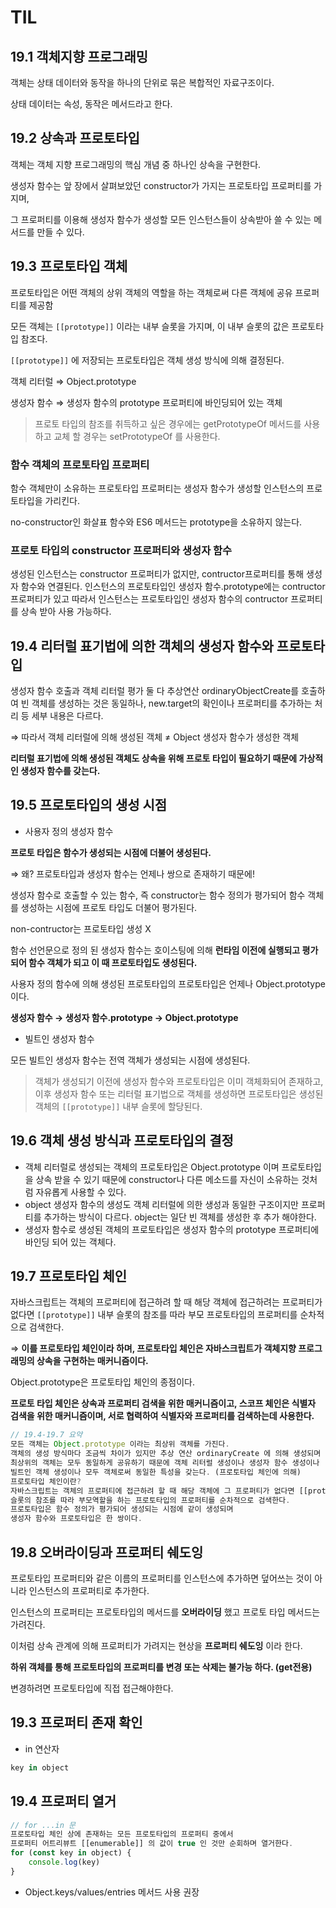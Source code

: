 # TIL

## 19.1 객체지향 프로그래밍

객체는 상태 데이터와 동작을 하나의 단위로 묶은 복합적인 자료구조이다.

상태 데이터는 속성, 동작은 메서드라고 한다.

## 19.2 상속과 프로토타입

객체는 객체 지향 프로그래밍의 핵심 개념 중 하나인 상속을 구현한다.

생성자 함수는 앞 장에서 살펴보았던 constructor가 가지는 프로토타입 프로퍼티를 가지며,

그 프로퍼티를 이용해 생성자 함수가 생성할 모든 인스턴스들이 상속받아 쓸 수 있는 메서드를 만들 수 있다.

## 19.3 프로토타입 객체

프로토타입은 어떤 객체의 상위 객체의 역할을 하는 객체로써 다른 객체에 공유 프로퍼티를 제공함

모든 객체는 `[[prototype]]` 이라는 내부 슬롯을 가지며, 이 내부 슬롯의 값은 프로토타입 참조다.

`[[prototype]]` 에 저장되는 프로토타입은 객체 생성 방식에 의해 결정된다.

객체 리터럴 ⇒ Object.prototype

생성자 함수 ⇒ 생성자 함수의 prototype 프로퍼티에 바인딩되어 있는 객체

> 프로토 타입의 참조를 취득하고 싶은 경우에는 getPrototypeOf 메서드를 사용하고 교체 할 경우는 setPrototypeOf 를 사용한다.
> 

### 함수 객체의 프로토타입 프로퍼티

함수 객체만이 소유하는 프로토타입 프로퍼티는 생성자 함수가 생성할 인스턴스의 프로토타입을 가리킨다.

no-constructor인 화살표 함수와 ES6 메서드는 prototype을 소유하지 않는다.

### 프로토 타입의 constructor 프로퍼티와 생성자 함수

생성된 인스턴스는 constructor 프로퍼티가 없지만, contructor프로퍼티를 통해  생성자 함수와 연결된다. 인스턴스의 프로토타입인 생성자 함수.prototype에는 contructor 프로퍼티가 있고 따라서 인스턴스는 프로토타입인 생성자 함수의 contructor 프로퍼티를 상속 받아 사용 가능하다.

## 19.4 리터럴 표기법에 의한 객체의 생성자 함수와 프로토타입

생성자 함수 호출과 객체 리터럴 평가 둘 다 추상연산 ordinaryObjectCreate를 호출하여 빈 객체를 생성하는 것은 동일하나, new.target의 확인이나 프로퍼티를 추가하는 처리 등 세부 내용은 다르다.

⇒ 따라서 객체 리터럴에 의해 생성된 객체 ≠ Object 생성자 함수가 생성한 객체

**리터럴 표기법에 의해 생성된 객체도 상속을 위해 프로토 타입이 필요하기 때문에 가상적인 생성자 함수를 갖는다.**

## 19.5 프로토타입의 생성 시점

- 사용자 정의 생성자 함수

**프로토 타입은 함수가 생성되는 시점에 더불어 생성된다.**

⇒ 왜? 프로토타입과 생성자 함수는 언제나 쌍으로 존재하기 때문에!

생성자 함수로 호출할 수 있는 함수, 즉 constructor는 함수 정의가 평가되어 함수 객체를 생성하는 시점에 프로토 타입도 더불어 평가된다.

non-contructor는 프로토타입 생성 X

함수 선언문으로 정의 된 생성자 함수는 호이스팅에 의해 **런타임 이전에 실행되고 평가되어 함수 객체가 되고 이 때 프로토타입도 생성된다.** 

사용자 정의 함수에 의해 생성된 프로토타입의 프로토타입은 언제나 Object.prototype 이다.

**생성자 함수 → 생성자 함수.prototype → Object.prototype**

- 빌트인 생성자 함수

모든 빌트인 생성자 함수는 전역 객체가 생성되는 시점에 생성된다.

> 객체가 생성되기 이전에 생성자 함수와 프로토타입은 이미 객체화되어 존재하고, 이후 생성자 함수 또는 리터럴 표기법으로 객체를 생성하면 프로토타입은 생성된 객체의 `[[prototype]]` 내부 슬롯에 할당된다.
> 

## 19.6 객체 생성 방식과 프로토타입의 결정

- 객체 리터럴로 생성되는 객체의 프로토타입은 Object.prototype 이며 프로토타입을 상속 받을 수 있기 때문에 constructor나 다른 메소드를 자신이 소유하는 것처럼 자유롭게 사용할 수 있다.
- object 생성자 함수의 생성도 객체 리터럴에 의한 생성과 동일한 구조이지만 프로퍼티를 추가하는 방식이 다르다. object는 일단 빈 객체를 생성한 후 추가 해야한다.
- 생성자 함수로 생성된 객체의 프로토타입은 생성자 함수의 prototype 프로퍼티에 바인딩 되어 있는 객체다.

## 19.7 프로토타입 체인

자바스크립트는 객체의 프로퍼티에 접근하려 할 때 해당 객체에 접근하려는 프로퍼티가 없다면 `[[prototype]]` 내부 슬롯의 참조를 따라 부모 프로토타입의 프로퍼티를 순차적으로 검색한다.

⇒ **이를 프로토타입 체인이라 하며, 프로토타입 체인은 자바스크립트가 객체지향 프로그래밍의 상속을 구현하는 매커니즘이다.** 

Object.prototype은 프로토타입 체인의 종점이다.

**프로토 타입 체인은 상속과 프로퍼티 검색을 위한 매커니즘이고, 스코프 체인은 식별자 검색을 위한 매커니즘이며, 서로 협력하여 식별자와 프로퍼티를 검색하는데 사용한다.**

```jsx
// 19.4-19.7 요약
모든 객체는 Object.prototype 이라는 최상위 객체를 가진다.
객체의 생성 방식마다 조금씩 차이가 있지만 추상 연산 ordinaryCreate 에 의해 생성되며
최상위의 객체는 모두 동일하게 공유하기 때문에 객체 리터럴 생성이나 생성자 함수 생성이나
빌트인 객체 생성이나 모두 객체로써 동일한 특성을 갖는다. (프로토타입 체인에 의해)
프로토타입 체인이란?
자바스크립트는 객체의 프로퍼티에 접근하려 할 때 해당 객체에 그 프로퍼티가 없다면 [[prototype]] 내부
슬롯의 참조를 따라 부모역할을 하는 프로토타입의 프로퍼티를 순차적으로 검색한다.
프로토타입은 함수 정의가 평가되어 생성되는 시점에 같이 생성되며 
생성자 함수와 프로토타입은 한 쌍이다.
```

## 19.8 오버라이딩과 프로퍼티 쉐도잉

프로토타입 프로퍼티와 같은 이름의 프로퍼티를 인스턴스에 추가하면 덮어쓰는 것이 아니라 인스턴스의 프로퍼티로 추가한다.

인스턴스의 프로퍼티는 프로토타입의 메서드를 **오버라이딩** 했고 프로토 타입 메서드는 가려진다.

이처럼 상속 관계에 의해 프로퍼티가 가려지는 현상을 **프로퍼티 쉐도잉** 이라 한다.

**하위 객체를 통해 프로토타입의 프로퍼티를 변경 또는 삭제는 불가능 하다. (get전용)**

변경하려면 프로토타입에 직접 접근해야한다. 

## 19.3 프로퍼티 존재 확인

- in 연산자

```jsx
key in object
```

## 19.4 프로퍼티 열거

```jsx
// for ...in 문
프로토타입 체인 상에 존재하는 모든 프로토타입의 프로퍼티 중에서 
프로퍼티 어트리뷰트 [[enumerable]] 의 값이 true 인 것만 순회하며 열거한다.
for (const key in object) {
	console.log(key)
}
```

- Object.keys/values/entries 메서드 사용 권장
